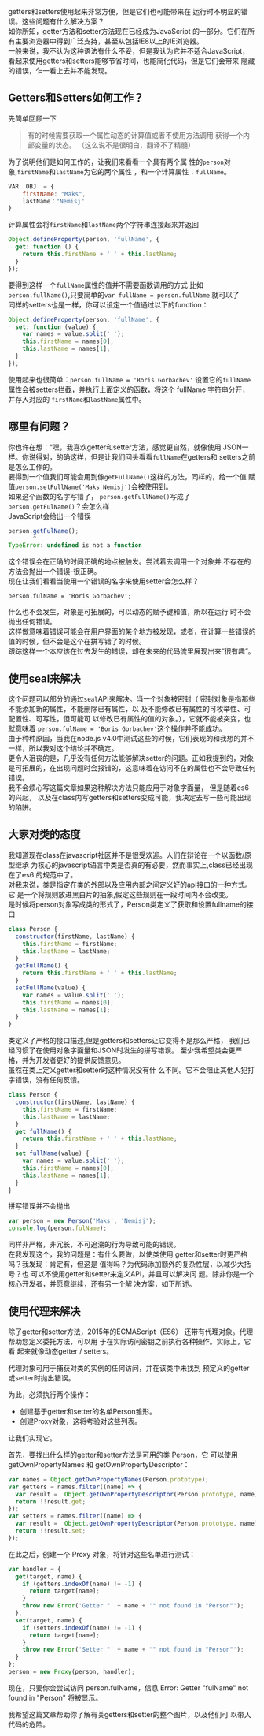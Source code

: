getters和setters使用起来非常方便，但是它们也可能带来在
运行时不明显的错误。这些问题有什么解决方案？  
如你所知，getter方法和setter方法现在已经成为JavaScript
的一部分。它们在所有主要浏览器中得到广泛支持，甚至从包括IE8以上的IE浏览器。  
一般来说，我不认为这种语法有什么不妥，但是我认为它并不适合JavaScript，
看起来使用getters和setters能够节省时间，也能简化代码，但是它们会带来
隐藏的错误，乍一看上去并不能发现。  
## Getters和Setters如何工作？
先简单回顾一下
> 有的时候需要获取一个属性动态的计算值或者不使用方法调用
获得一个内部变量的状态。  （这么说不是很明白，翻译不了精髓）   

为了说明他们是如何工作的，让我们来看看一个具有两个属
性的`person`对象,`firstName`和`lastName`为它的两个属性
，和一个计算属性：`fullName`。  
```javascript
VAR  OBJ  = {
    firstName: "Maks",
    lastName："Nemisj"
}
```
计算属性会将`firstName`和`lastName`两个字符串连接起来并返回

```javascript
Object.defineProperty(person, 'fullName', {
  get: function () {
    return this.firstName + ' ' + this.lastName;
  }
});
```
要得到这样一个`fullName`属性的值并不需要函数调用的方式
比如`person.fullName()`,只要简单的`var fullName = person.fullName`
就可以了  
同样的setters也是一样，你可以设定一个值通过以下的function：

```javascript
Object.defineProperty(person, 'fullName', {
  set: function (value) {
    var names = value.split(' ');
    this.firstName = names[0];
    this.lastName = names[1];
  }
});
```
使用起来也很简单：`person.fullName = 'Boris Gorbachev'`
设置它的`fullName`属性会被setters拦截，并执行上面定义的函数，将这个
fullName 字符串分开，并存入对应的 `firstName`和`lastName`属性中。
## 哪里有问题？
你也许在想：“嘿，我喜欢getter和setter方法，感觉更自然，就像使用
JSON一样。你说得对，的确这样，但是让我们回头看看`fullName`在getters和
setters之前是怎么工作的。  
要得到一个值我们可能会用到像`getFullName()`这样的方法，同样的，给一个值
赋值`person.setFullName('Maks Nemisj')`会被使用到。  
如果这个函数的名字写错了，
`person.getFullName()`写成了 `person.getFulName()`？会怎么样  
JavaScript会给出一个错误
```javascript
person.getFulName();
       ^
TypeError: undefined is not a function
```
这个错误会在正确的时间正确的地点被触发。尝试着去调用一个对象并
不存在的方法会抛出一个错误-很正确。  
现在让我们看看当使用一个错误的名字来使用setter会怎么样？
```
person.fulName = 'Boris Gorbachev';
```
什么也不会发生，对象是可拓展的，可以动态的赋予键和值，所以在运行
时不会抛出任何错误。  
这样做意味着错误可能会在用户界面的某个地方被发现，或者，在计算一些错误的
值的时候，但不会是这个在拼写错了的时候。  
跟踪这样一个本应该在过去发生的错误，却在未来的代码流里展现出来“很有趣”。
## 使用seal来解决
这个问题可以部分的通过`seal`API来解决。当一个对象被密封（
密封对象是指那些不能添加新的属性，不能删除已有属性，以
及不能修改已有属性的可枚举性、可配置性、可写性，但可能可
以修改已有属性的值的对象。），它就不能被突变，也就意味着
`person.fulName = 'Boris Gorbachev'`这个操作并不能成功。  
由于种种原因，当我在node.js v4.0中测试这些的时候，它们表现的和我想的并不
一样，所以我对这个结论并不确定。  
更令人沮丧的是，几乎没有任何方法能够解决setter的问题。正如我提到的，对象
是可拓展的，在出现问题时会报错的，这意味着在访问不在的属性也不会导致任何错误。  
我不会烦心写这篇文章如果这种解决方法只能应用于对象字面量， 但是随着es6的兴起，
以及在class内写getters和setters变成可能，我决定去写一些可能出现的陷阱。
## 大家对类的态度
我知道现在class在javascript社区并不是很受欢迎。人们在辩论在一个以函数/原型继承
为核心的javascript语言中类是否真的有必要，然而事实上,class已经出现在了es6
的规范中了。  
对我来说，类是指定在类的外部以及应用内部之间定义好的api接口的一种方式。
它 是一个将规则放进黑白片的抽象,假定这些规则在一段时间内不会改变。  
是时候将person对象写成类的形式了，Person类定义了获取和设置fullname的接口

```javascript
class Person {
  constructor(firstName, lastName) {
    this.firstName = firstName;
    this.lastName = lastName;
  }
  getFullName() {
    return this.firstName + ' ' + this.lastName;
  }
  setFullName(value) {
    var names = value.split(' ');
    this.firstName = names[0];
    this.lastName = names[1];
  }
}
```
类定义了严格的接口描述,但是getters和setters让它变得不是那么严格，
我们已经习惯了在使用对象字面量和JSON时发生的拼写错误。
至少我希望类会更严格，并为开发者更好的提供反馈意见。  
虽然在类上定义getter和setter时这种情况没有什
么不同。它不会阻止其他人犯打字错误，没有任何反馈。

```javascript
class Person {
  constructor(firstName, lastName) {
    this.firstName = firstName;
    this.lastName = lastName;
  }
  get fullName() {
    return this.firstName + ' ' + this.lastName;
  }
  set fullName(value) {
    var names = value.split(' ');
    this.firstName = names[0];
    this.lastName = names[1];
  }
}
```
拼写错误并不会抛出

```javascript
var person = new Person('Maks', 'Nemisj');
console.log(person.fulName);
```
同样非严格，非冗长，不可追溯的行为导致可能的错误。  
在我发现这个，我的问题是：有什么要做，以使类使用
getter和setter时更严格吗？我发现：肯定有，但这是
值得吗？为代码添加额外的复杂性层，以减少大括号？也
可以不使用getter和setter来定义API，并且可以解决问
题。除非你是一个核心开发者，并愿意继续，还有另一个解
决方案，如下所述。
## 使用代理来解决
除了getter和setter方法，2015年的ECMAScript（ES6）
还带有代理对象。代理帮助您定义委托方法，可以用
于在实际访问密钥之前执行各种操作。实际上，它看
起来就像动态getter / setters。

代理对象可用于捕获对类的实例的任何访问，并在该类中未找到
预定义的getter或setter时抛出错误。

为此，必须执行两个操作：
- 创建基于getter和setter的名单Person雏形。
- 创建Proxy对象，这将考验对这些列表。

让我们实现它。

首先，要找出什么样的getter和setter方法是可用的类  Person，它
可以使用  getOwnPropertyNames 和  getOwnPropertyDescriptor：

```javascript
var names = Object.getOwnPropertyNames(Person.prototype);
var getters = names.filter((name) => {
  var result =  Object.getOwnPropertyDescriptor(Person.prototype, name);
  return !!result.get;
});
var setters = names.filter((name) => {
  var result =  Object.getOwnPropertyDescriptor(Person.prototype, name);
  return !!result.set;
});
```
在此之后，创建一个  Proxy 对象，将针对这些名单进行测试：

```javascript
var handler = {
  get(target, name) {
    if (getters.indexOf(name) != -1) {
      return target[name];
    }
    throw new Error('Getter "' + name + '" not found in "Person"');
  },
  set(target, name) {
    if (setters.indexOf(name) != -1) {
      return target[name];
    }
    throw new Error('Setter "' + name + '" not found in "Person"');
  }
};
person = new Proxy(person, handler);
```
现在，只要你会尝试访问  person.fulName，信息
Error: Getter "fulName" not found in "Person" 将被显示。

我希望这篇文章帮助你了解有关getters和setter的整个图片，以及他们可
以带入代码的危险。
